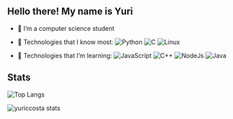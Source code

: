## Hello there! My name is Yuri
- 🔭 I’m a computer science student
- 🧠 Technologies that I know most:
![Python](https://img.shields.io/badge/-Python-black?logo=python)
![C](https://img.shields.io/badge/-C-black?logo=C)
![Linux](https://img.shields.io/badge/-Linux-black?logo=linux)

- 📖 Technologies that I’m learning:
![JavaScript](https://img.shields.io/badge/-JavaScript-black?logo=JavaScript)
![C++](https://img.shields.io/badge/-C++-black?logo=c%2b%2b&logoColor=00599C)
![NodeJs](https://img.shields.io/badge/-Node.js-black?logo=node.js)
![Java](https://img.shields.io/badge/-Java-black?logo=openjdk&logoColor=red)


## Stats


![Top Langs](https://github-readme-stats.vercel.app/api/top-langs/?username=yuriccosta&layout=compact&langs_count=7&theme=dracula)  
  
![yuriccosta stats](https://github-readme-stats.vercel.app/api?username=yuriccosta&theme=dracula&show_icons=true)

<!--
**yuriccosta/yuriccosta** is a ✨ _special_ ✨ repository because its `README.md` (this file) appears on your GitHub profile.

Here are some ideas to get you started:

- 🔭 I’m currently working on ...
- 🌱 I’m currently learning ...
- 👯 I’m looking to collaborate on ...
- 🤔 I’m looking for help with ...
- 💬 Ask me about ...
- 📫 How to reach me: ...
- 😄 Pronouns: ...
- ⚡ Fun fact: ...
-->
